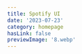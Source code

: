 ```yaml
---
title: Spotify UI
date: '2023-07-23'
category: homepage
hasLink: false
previewImage: '8.webp'
---
```

